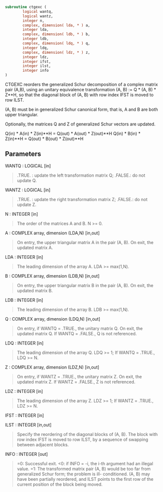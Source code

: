 ```fortran
subroutine ctgexc (
        logical wantq,
        logical wantz,
        integer n,
        complex, dimension( lda, * ) a,
        integer lda,
        complex, dimension( ldb, * ) b,
        integer ldb,
        complex, dimension( ldq, * ) q,
        integer ldq,
        complex, dimension( ldz, * ) z,
        integer ldz,
        integer ifst,
        integer ilst,
        integer info
)
```

CTGEXC reorders the generalized Schur decomposition of a complex
matrix pair (A,B), using an unitary equivalence transformation
(A, B) := Q \* (A, B) \* Z\*\*H, so that the diagonal block of (A, B) with
row index IFST is moved to row ILST.

(A, B) must be in generalized Schur canonical form, that is, A and
B are both upper triangular.

Optionally, the matrices Q and Z of generalized Schur vectors are
updated.

Q(in) \* A(in) \* Z(in)\*\*H = Q(out) \* A(out) \* Z(out)\*\*H
Q(in) \* B(in) \* Z(in)\*\*H = Q(out) \* B(out) \* Z(out)\*\*H

## Parameters
WANTQ : LOGICAL [in]
> .TRUE. : update the left transformation matrix Q;
> .FALSE.: do not update Q.

WANTZ : LOGICAL [in]
> .TRUE. : update the right transformation matrix Z;
> .FALSE.: do not update Z.

N : INTEGER [in]
> The order of the matrices A and B. N >= 0.

A : COMPLEX array, dimension (LDA,N) [in,out]
> On entry, the upper triangular matrix A in the pair (A, B).
> On exit, the updated matrix A.

LDA : INTEGER [in]
> The leading dimension of the array A. LDA >= max(1,N).

B : COMPLEX array, dimension (LDB,N) [in,out]
> On entry, the upper triangular matrix B in the pair (A, B).
> On exit, the updated matrix B.

LDB : INTEGER [in]
> The leading dimension of the array B. LDB >= max(1,N).

Q : COMPLEX array, dimension (LDQ,N) [in,out]
> On entry, if WANTQ = .TRUE., the unitary matrix Q.
> On exit, the updated matrix Q.
> If WANTQ = .FALSE., Q is not referenced.

LDQ : INTEGER [in]
> The leading dimension of the array Q. LDQ >= 1;
> If WANTQ = .TRUE., LDQ >= N.

Z : COMPLEX array, dimension (LDZ,N) [in,out]
> On entry, if WANTZ = .TRUE., the unitary matrix Z.
> On exit, the updated matrix Z.
> If WANTZ = .FALSE., Z is not referenced.

LDZ : INTEGER [in]
> The leading dimension of the array Z. LDZ >= 1;
> If WANTZ = .TRUE., LDZ >= N.

IFST : INTEGER [in]

ILST : INTEGER [in,out]
> Specify the reordering of the diagonal blocks of (A, B).
> The block with row index IFST is moved to row ILST, by a
> sequence of swapping between adjacent blocks.

INFO : INTEGER [out]
> =0:  Successful exit.
> <0:  if INFO = -i, the i-th argument had an illegal value.
> =1:  The transformed matrix pair (A, B) would be too far
> from generalized Schur form; the problem is ill-
> conditioned. (A, B) may have been partially reordered,
> and ILST points to the first row of the current
> position of the block being moved.
